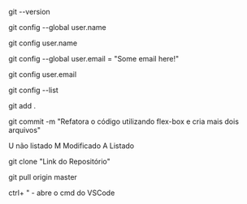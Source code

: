 git --version  

git config --global user.name 

git config user.name

git config --global user.email = "Some email here!"

git config user.email

git config --list

git add .

git commit -m "Refatora o código utilizando flex-box e cria mais dois arquivos"


U não listado
M Modificado
A Listado

git clone "Link do Repositório"

git pull origin master

ctrl+ " - abre o cmd do VSCode
